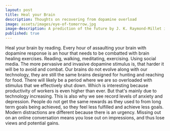 ```yaml
---
layout: post
title: Heal your Brain
description: Thoughts on recovering from dopamine overload
image: assets/images/eye-of-tomorrow.jpg
image-description: A prediction of the future by J. K. Raymond-Millet in film Télévision Oeil de Demain ("Television Eye of Tomorrow")
published: true
---
```


Heal your brain by reading. Every hour of assaulting your brain with dopamine response is an hour that needs to be combatted with brain healing exercises. Reading, walking, meditating, exercising. Using social media. The more pervasive and invasive dopamine stimulus is, that harder it will be to avoid and combat. Our brains do not evolve along with our technology, they are still the same brains designed for hunting and reaching for food. There will likely be a period where we are so overloaded with stimulus that we effectively shut down. Which is interesting because productivity of workers is even higher than ever. But that's mainly due to technology increasing.  This is also why we see record levels of anxiety and depression. People do not get the same rewards as they used to from long term goals being achieved, so they feel less fulfilled and achieve less goals. Modern distractions are different because there is an urgency. Missing out on an online conversation means you lose out on impressions, and thus lose views and potential gains.

